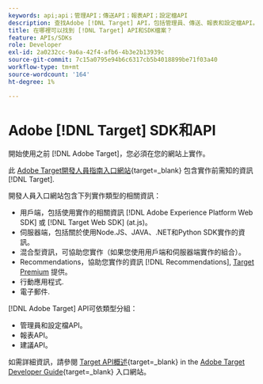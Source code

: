 ```yaml
---
keywords: api;api；管理API；傳送API；報表API；設定檔API
description: 查找Adobe [!DNL Target] API，包括管理員、傳送、報表和設定檔API。
title: 在哪裡可以找到 [!DNL Target] API和SDK檔案？
feature: APIs/SDKs
role: Developer
exl-id: 2a0232cc-9a6a-42f4-afb6-4b3e2b13939c
source-git-commit: 7c15a0795e94b6c6317cb5b4018899be71f03a40
workflow-type: tm+mt
source-wordcount: '164'
ht-degree: 1%

---
```


# Adobe [!DNL Target] SDK和API

開始使用之前 [!DNL Adobe Target]，您必須在您的網站上實作。

此 [Adobe Target開發人員指南入口網站](https://experienceleague.corp.adobe.com/docs/target-dev/developer/overview.html){target=_blank} 包含實作前需知的資訊 [!DNL Target].

開發人員入口網站包含下列實作類型的相關資訊：

* 用戶端，包括使用實作的相關資訊 [!DNL Adobe Experience Platform Web SDK] 或 [!DNL Target Web SDK] (at.js)。
* 伺服器端，包括關於使用Node.JS、JAVA、.NET和Python SDK實作的資訊。
* 混合型資訊，可協助您實作（如果您使用用戶端和伺服器端實作的組合）。
* Recommendations，協助您實作的資訊 [!DNL Recommendations], [Target Premium](/help/main/c-intro/intro.md#premium) 提供。
* 行動應用程式.
* 電子郵件.

[!DNL Adobe Target] API可依類型分組：

* 管理員和設定檔API。
* 報表API。
* 建議API。

如需詳細資訊，請參閱 [Target API概述](https://experienceleague.corp.adobe.com/docs/target-dev/developer/administration/target-api-overview.html){target=_blank} in the [Adobe Target Developer Guide](https://experienceleague.corp.adobe.com/docs/target-dev/developer/overview.html){target=_blank} 入口網站。
